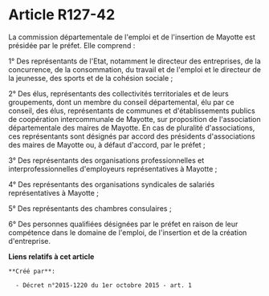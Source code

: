 # Article R127-42

La commission départementale de l'emploi et de l'insertion de Mayotte est présidée par le préfet. Elle comprend : 

1° Des représentants de l'Etat, notamment le directeur des entreprises, de la concurrence, de la consommation, du travail et
de l'emploi et le directeur de la jeunesse, des sports et de la cohésion sociale ; 

2° Des élus, représentants des collectivités territoriales et de leurs groupements, dont un membre du conseil départemental,
élu par ce conseil, des élus, représentants de communes et d'établissements publics de coopération intercommunale de Mayotte,
sur proposition de l'association départementale des maires de Mayotte. En cas de pluralité d'associations, ces représentants
sont désignés par accord des présidents d'associations des maires de Mayotte ou, à défaut d'accord, par le préfet ; 

3° Des représentants des organisations professionnelles et interprofessionnelles d'employeurs représentatives à Mayotte ; 

4° Des représentants des organisations syndicales de salariés représentatives à Mayotte ; 

5° Des représentants des chambres consulaires ; 

6° Des personnes qualifiées désignées par le préfet en raison de leur compétence dans le domaine de l'emploi, de l'insertion
et de la création d'entreprise.

**Liens relatifs à cet article**

	**Créé par**:

	  - Décret n°2015-1220 du 1er octobre 2015 - art. 1
